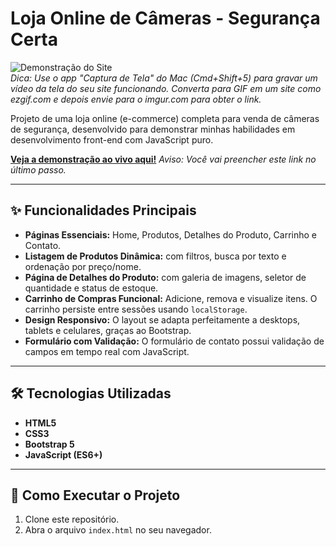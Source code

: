 # Loja Online de Câmeras - Segurança Certa

![Demonstração do Site](https://i.imgur.com/link-para-sua-imagem.gif)  
*Dica: Use o app "Captura de Tela" do Mac (Cmd+Shift+5) para gravar um vídeo da tela do seu site funcionando. Converta para GIF em um site como ezgif.com e depois envie para o imgur.com para obter o link.*

Projeto de uma loja online (e-commerce) completa para venda de câmeras de segurança, desenvolvido para demonstrar minhas habilidades em desenvolvimento front-end com JavaScript puro.

**[Veja a demonstração ao vivo aqui!](LINK_DA_DEMONSTRACAO_VAI_AQUI)** *Aviso: Você vai preencher este link no último passo.*

---

## ✨ Funcionalidades Principais

* **Páginas Essenciais:** Home, Produtos, Detalhes do Produto, Carrinho e Contato.
* **Listagem de Produtos Dinâmica:** com filtros, busca por texto e ordenação por preço/nome.
* **Página de Detalhes do Produto:** com galeria de imagens, seletor de quantidade e status de estoque.
* **Carrinho de Compras Funcional:** Adicione, remova e visualize itens. O carrinho persiste entre sessões usando `localStorage`.
* **Design Responsivo:** O layout se adapta perfeitamente a desktops, tablets e celulares, graças ao Bootstrap.
* **Formulário com Validação:** O formulário de contato possui validação de campos em tempo real com JavaScript.

---

## 🛠️ Tecnologias Utilizadas

* **HTML5**
* **CSS3**
* **Bootstrap 5**
* **JavaScript (ES6+)**

---

## 🚀 Como Executar o Projeto

1.  Clone este repositório.
2.  Abra o arquivo `index.html` no seu navegador.